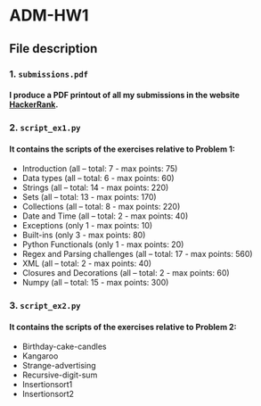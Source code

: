 # ADM-HW1

## File description
### 1. `submissions.pdf`

#### I produce a PDF printout of all my submissions in the website [HackerRank](https://www.hackerrank.com/dashboard).

### 2. `script_ex1.py`

#### It contains the scripts of the exercises relative to Problem 1:

* Introduction (all – total: 7 - max points: 75)
* Data types (all – total: 6 - max points: 60)
* Strings (all – total: 14 - max points: 220)
* Sets (all – total: 13 - max points: 170)
* Collections (all – total: 8 - max points: 220)
* Date and Time (all – total: 2 - max points: 40)
* Exceptions (only 1 - max points: 10)
* Built-ins (only 3 - max points: 80)
* Python Functionals (only 1 - max points: 20)
* Regex and Parsing challenges (all – total: 17 - max points: 560)
* XML (all – total: 2 - max points: 40)
* Closures and Decorations (all – total: 2 - max points: 60)
* Numpy (all – total: 15 - max points: 300)

### 3. `script_ex2.py`

#### It contains the scripts of the exercises relative to Problem 2:

* Birthday-cake-candles
* Kangaroo
* Strange-advertising
* Recursive-digit-sum
* Insertionsort1
* Insertionsort2


